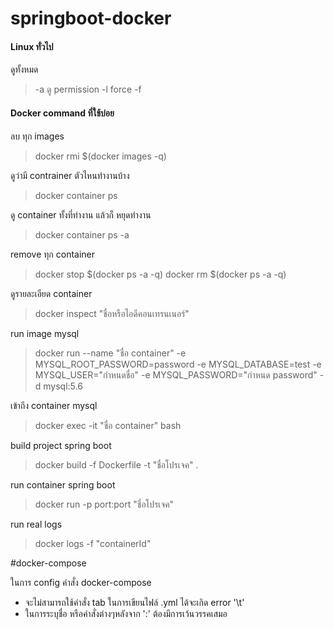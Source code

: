 # springboot-docker
#### Linux ทั่วไป

ดูทั้งหมด
> -a
ดู permission
> -l
force
>-f

#### Docker command ที่ใช้บ่อย

ลบ ทุก images
>docker rmi $(docker images -q)

ดูว่ามี contrainer ตัวไหนทำงานบ้าง
>docker container ps 

ดู container ทั้งที่ทำงาน แล้วก็ หยุดทำงาน
>docker container ps -a

remove ทุก container
>docker stop $(docker ps -a -q)
>docker rm $(docker ps -a -q)

ดูรายละเอียด container
>docker inspect "ชื่อหรือไอดีคอนเทรนเนอร์"

run image mysql
>docker run --name "ชื่อ container" -e MYSQL_ROOT_PASSWORD=password -e MYSQL_DATABASE=test -e MYSQL_USER="กำหนดชื่อ" -e MYSQL_PASSWORD="กำหนด password" -d mysql:5.6

เข้าถึง container mysql
>docker exec -it "ชื่อ container" bash

build project spring boot
>docker build -f Dockerfile -t "ชื่อโปรเจค" .

run container spring boot
>docker run -p port:port "ชื่อโปรเจค"

run real logs
>docker logs -f  "containerId"

#docker-compose

ในการ config คำสั่ง docker-compose 
- จะไม่สามารถใช้คำสั่ง tab ในการเขียนไฟล์ .yml ได้จะเกิด error '\t' 
- ในการระบุชื่อ หรือคำสั่งต่างๆหลังจาก ':' ต้องมีการเว้นวรรคเสมอ




